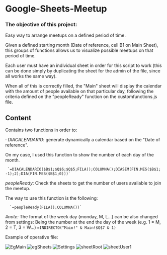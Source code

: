 # Google-Sheets-Meetup

### The objective of this project:
Easy way to arrange meetups on a defined period of time.

Given a defined starting month (Date of reference, cell B1 on Main Sheet), this groups of functions allows us to visualize possible meetups on that period of time.

Each user must have an individual sheet in order for this script to work (this can be done simply by duplicating the sheet for the admin of the file, since all works the same way).


When all of this is correctly filled, the "Main" sheet will display the calendar with the amount of people available on that particular day, following the criteria defined on the "peopleReady" function on the customfunctions.js file.



## Content
Contains two functions in order to:

*· DIACALENDARIO*: generate dynamically a calendar based on the "Date of reference".

   On my case, I used this function to show the number of each day of the month.

     `=DIACALENDARIO($B$1;$Q$6;$Q$5;FILA();COLUMNA();DIASEM(FIN.MES($B$1; -1);2);DIA(FIN.MES($B$1;0)))`

*peopleReady*: Check the sheets to get the number of users available to join the meetup.
   
   The way to use this function is the following:
      
      `=peopleReady(FILA();COLUMNA())`
      
*#note:*
   The format of the week day (monday, M, L...) can be also changed from settings:
   Being the number at the end the day of the week (e.g. 1 = M, 2 = T, 3 = W...)
      `=INDIRECTO("Main!" & Main!$Q$7 & 1)`


Example of operative file:

![EgMain](https://github.com/Jkutkut/Google-Sheets-Meetup/blob/master/resources/MeetupEgMain.png)
![egSheets](https://github.com/Jkutkut/Google-Sheets-Meetup/blob/master/resources/Google_sheet_demo_sheets.png)
![Settings](https://github.com/Jkutkut/Google-Sheets-Meetup/blob/master/resources/Google_sheet_settings.png)
![sheetRoot](https://github.com/Jkutkut/Google-Sheets-Meetup/blob/master/resources/Google_sheet_demoRoot.png)
![sheetUser1](https://github.com/Jkutkut/Google-Sheets-Meetup/blob/master/resources/Google_sheet_demoUser1.png)
